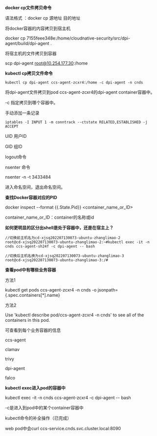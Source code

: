 **docker cp文件拷贝命令**

语法格式 ：docker cp 源地址 目的地址

将docker容器的内容拷贝到宿主机

docker cp 7155feee348e:/home/cloudnative-security/src/dpi-agent/build/dpi-agent  .



将宿主机的文件拷贝到容器

scp dpi-agent root@10.254.177.30:/home



**kubectl cp拷贝文件命令**

```
kubectl cp dpi-agent ccs-agent-zcxr4:/home -c dpi-agent -n cnds
```

将dpi-agent文件拷贝到pod ccs-agent-zcxr4的dpi-agent container容器中。

-c 指定拷贝到哪个容器中。



手动添加一条记录

```
iptables -I INPUT 1 -m conntrack --ctstate RELATED,ESTABLISHED -j ACCEPT
```



UID 用户ID

GID 组ID

logout命令

nsenter 命令

nsenter -n -t 3433484

进入命名空间，退出命名空间。



**查找Docker容器对应的PID**

docker inspect --format {{.State.Pid}}  <container_name_or_ID>

container_name_or_ID：container的名称或id



**如何更明显的区分出shell是处于容器中，还是在宿主上？**

```
//切换前主机名为cd-xjsq202207130073-ubuntu-zhanglimao-2
root@cd-xjsq202207130073-ubuntu-zhanglimao-2:~#kubectl exec -it -n cnds ccs-agent-sh24f -c dpi-agent -- bash

//切换后主机名换为cd-xjsq202207130073-ubuntu-zhanglimao-3
root@cd-xjsq202207130073-ubuntu-zhanglimao-3:/# 
```



**查看pod中有哪些业务容器**

方法1

kubectl get pods ccs-agent-zcxr4  -n cnds -o jsonpath={.spec.containers[*].name}



方法2

Use 'kubectl describe pod/ccs-agent-zcxr4 -n cnds' to see all of the containers in this pod.

可查看到每个业务容器的信息

ccs-agent

clamav

trivy

dpi-agent

falco



**kubectl exec进入pod的容器中**

kubectl exec -it -n cnds ccs-agent-zcxr4 -c dpi-agent -- bash

-c是进入到pod中的某个container容器中



kubectl命令的补全操作（已完成）

web pod中会curl ccs-service.cnds.svc.cluster.local:8090



